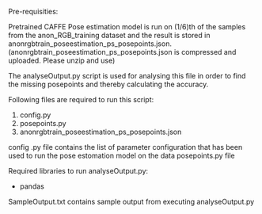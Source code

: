 
Pre-requisities:

Pretrained CAFFE Pose estimation model is run on (1/6)th of the samples from the anon_RGB_training dataset and 
the result is stored in anonrgbtrain_poseestimation_ps_posepoints.json.
(anonrgbtrain_poseestimation_ps_posepoints.json is compressed and uploaded. Please unzip and use)

The analyseOutput.py script is used for analysing this file in order to find the missing posepoints 
and thereby calculating the accuracy.
 
Following files are required to run this script:

 1. config.py 
 2. posepoints.py 
 3. anonrgbtrain_poseestimation_ps_posepoints.json

config .py file contains the list of parameter configuration that has been used to run the pose estomation model on the data
posepoints.py file

Required libraries to run analyseOutput.py:
- pandas

SampleOutput.txt contains sample output from executing analyseOutput.py
